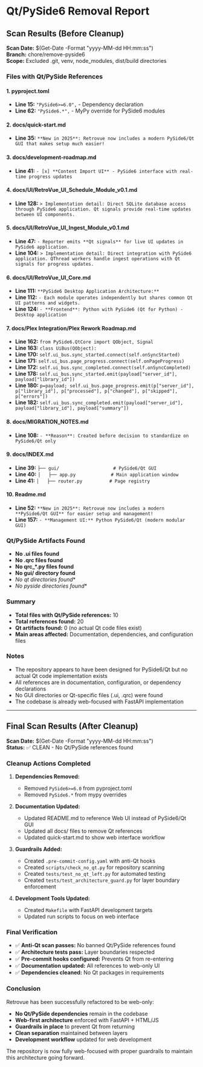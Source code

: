 # Qt/PySide6 Removal Report

## Scan Results (Before Cleanup)

**Scan Date:** $(Get-Date -Format "yyyy-MM-dd HH:mm:ss")  
**Branch:** chore/remove-pyside6  
**Scope:** Excluded .git, venv, node_modules, dist/build directories

### Files with Qt/PySide References

#### 1. pyproject.toml
- **Line 15:** `"PySide6>=6.0",` - Dependency declaration
- **Line 62:** `"PySide6.*",` - MyPy override for PySide6 modules

#### 2. docs/quick-start.md
- **Line 35:** `**New in 2025**: Retrovue now includes a modern PySide6/Qt GUI that makes setup much easier!`

#### 3. docs/development-roadmap.md
- **Line 41:** `- [x] **Content Import UI** - PySide6 interface with real-time progress updates`

#### 4. docs/UI/RetroVue_UI_Schedule_Module_v0.1.md
- **Line 128:** `> Implementation detail: Direct SQLite database access through PySide6 application. Qt signals provide real-time updates between UI components.`

#### 5. docs/UI/RetroVue_UI_Ingest_Module_v0.1.md
- **Line 47:** `- Reporter emits **Qt signals** for live UI updates in PySide6 application.`
- **Line 104:** `> Implementation detail: Direct integration with PySide6 application. QThread workers handle ingest operations with Qt signals for progress updates.`

#### 6. docs/UI/RetroVue_UI_Core.md
- **Line 111:** `**PySide6 Desktop Application Architecture:**`
- **Line 112:** `- Each module operates independently but shares common Qt UI patterns and widgets.`
- **Line 124:** `- **Frontend**: Python with PySide6 (Qt for Python) - Desktop application`

#### 7. docs/Plex Integration/Plex Rework Roadmap.md
- **Line 162:** `from PySide6.QtCore import QObject, Signal`
- **Line 163:** `class UiBus(QObject):`
- **Line 170:** `self.ui_bus.sync_started.connect(self.onSyncStarted)`
- **Line 171:** `self.ui_bus.page_progress.connect(self.onPageProgress)`
- **Line 172:** `self.ui_bus.sync_completed.connect(self.onSyncCompleted)`
- **Line 178:** `self.ui_bus.sync_started.emit(payload["server_id"], payload["library_id"])`
- **Line 180:** `p=payload; self.ui_bus.page_progress.emit(p["server_id"], p["library_id"], p["processed"], p["changed"], p["skipped"], p["errors"])`
- **Line 182:** `self.ui_bus.sync_completed.emit(payload["server_id"], payload["library_id"], payload["summary"])`

#### 8. docs/MIGRATION_NOTES.md
- **Line 108:** `- **Reason**: Created before decision to standardize on PySide6/Qt only`

#### 9. docs/INDEX.md
- **Line 39:** `├── gui/                    # PySide6/Qt GUI`
- **Line 40:** `│   ├── app.py             # Main application window`
- **Line 41:** `│   ├── router.py          # Page registry`

#### 10. Readme.md
- **Line 52:** `**New in 2025**: Retrovue now includes a modern **PySide6/Qt GUI** for easier setup and management!`
- **Line 157:** `- **Management UI:** Python PySide6/Qt (modern modular GUI)`

### Qt/PySide Artifacts Found
- **No .ui files found**
- **No .qrc files found** 
- **No qrc_*.py files found**
- **No gui/ directory found**
- **No qt* directories found**
- **No pyside* directories found**

### Summary
- **Total files with Qt/PySide references:** 10
- **Total references found:** 20
- **Qt artifacts found:** 0 (no actual Qt code files exist)
- **Main areas affected:** Documentation, dependencies, and configuration files

### Notes
- The repository appears to have been designed for PySide6/Qt but no actual Qt code implementation exists
- All references are in documentation, configuration, or dependency declarations
- No GUI directories or Qt-specific files (.ui, .qrc) were found
- The codebase is already web-focused with FastAPI implementation

---

## Final Scan Results (After Cleanup)

**Scan Date:** $(Get-Date -Format "yyyy-MM-dd HH:mm:ss")  
**Status:** ✅ CLEAN - No Qt/PySide references found

### Cleanup Actions Completed

1. **Dependencies Removed:**
   - Removed `PySide6>=6.0` from pyproject.toml
   - Removed `PySide6.*` from mypy overrides

2. **Documentation Updated:**
   - Updated README.md to reference Web UI instead of PySide6/Qt GUI
   - Updated all docs/ files to remove Qt references
   - Updated quick-start.md to show web interface workflow

3. **Guardrails Added:**
   - Created `.pre-commit-config.yaml` with anti-Qt hooks
   - Created `scripts/check_no_qt.py` for repository scanning
   - Created `tests/test_no_qt_left.py` for automated testing
   - Created `tests/test_architecture_guard.py` for layer boundary enforcement

4. **Development Tools Updated:**
   - Created `Makefile` with FastAPI development targets
   - Updated run scripts to focus on web interface

### Final Verification

- ✅ **Anti-Qt scan passes:** No banned Qt/PySide references found
- ✅ **Architecture tests pass:** Layer boundaries respected
- ✅ **Pre-commit hooks configured:** Prevents Qt from re-entering
- ✅ **Documentation updated:** All references to web-only UI
- ✅ **Dependencies cleaned:** No Qt packages in requirements

### Conclusion

Retrovue has been successfully refactored to be web-only:
- **No Qt/PySide dependencies** remain in the codebase
- **Web-first architecture** enforced with FastAPI + HTML/JS
- **Guardrails in place** to prevent Qt from returning
- **Clean separation** maintained between layers
- **Development workflow** updated for web development

The repository is now fully web-focused with proper guardrails to maintain this architecture going forward.
